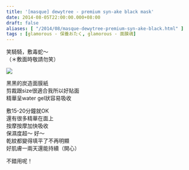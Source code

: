 ```yaml
---
title: '[masque] dewytree - premium syn-ake black mask'
date: 2014-08-05T22:00:00.000+08:00
draft: false
aliases: [ "/2014/08/masque-dewytree-premium-syn-ake-black.html" ]
tags : [glamorous - 保養おたく, glamorous - 面膜魂]
---
```


笑騎騎，敷毒蛇～  
（＊敷面時敬請勿笑）  

[![](https://4.bp.blogspot.com/-7mTiSoieiwE/XEQjagP4poI/AAAAAAAAGNw/Jc1LMHkZ52Q7VPTDdyDQ0Iia7C1EPnbeACLcBGAs/s640/10154961485_6c76edfc80_z.jpg)](https://4.bp.blogspot.com/-7mTiSoieiwE/XEQjagP4poI/AAAAAAAAGNw/Jc1LMHkZ52Q7VPTDdyDQ0Iia7C1EPnbeACLcBGAs/s1600/10154961485_6c76edfc80_z.jpg)

黑黑的炭造面膜紙  
剪裁跟size很適合我所以好貼面  
精華呈water gel狀容易吸收  
  
敷15-20分鐘就OK  
還有很多精華在面上  
按摩按摩加快吸收  
保濕度超～ 好～  
乾紋都變得填平了不再明顯  
好肌膚一兩天還能持續（開心）  
  
不錯用呢！